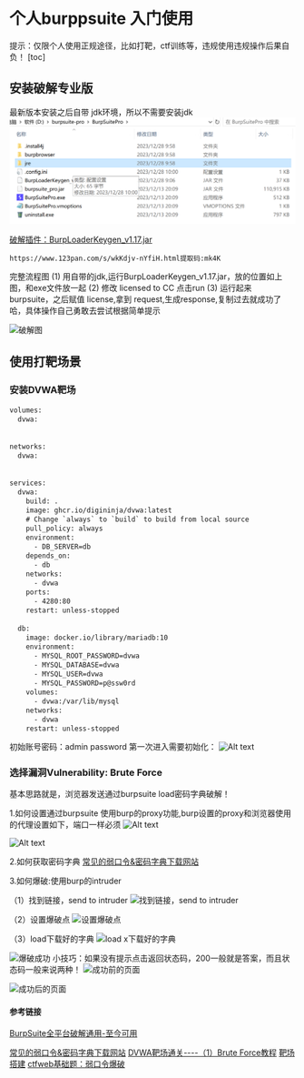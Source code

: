 # 个人burppsuite 入门使用
提示：仅限个人使用正规途径，比如打靶，ctf训练等，违规使用违规操作后果自负！
[toc]

## 安装破解专业版
最新版本安装之后自带 jdk环境，所以不需要安装jdk
![](image-15.png)

[破解插件：BurpLoaderKeygen_v1.17.jar](https://github.com/h3110w0r1d-y/BurpLoaderKeygen/releases)

```https://www.123pan.com/s/wkKdjv-nYfiH.html提取码:mk4K```

完整流程图
(1) 用自带的jdk,运行BurpLoaderKeygen_v1.17.jar，放的位置如上图，和exe文件放一起
(2) 修改 licensed to CC  点击run
(3) 运行起来 burpsuite，之后赋值 license,拿到 request,生成response,复制过去就成功了哈，具体操作自己勇敢去尝试根据简单提示

![破解图](image-14.png)

## 使用打靶场景

### 安装DVWA靶场

```
volumes:
  dvwa:


networks:
  dvwa:


services:
  dvwa:
    build: .
    image: ghcr.io/digininja/dvwa:latest
    # Change `always` to `build` to build from local source
    pull_policy: always
    environment:
      - DB_SERVER=db
    depends_on:
      - db
    networks:
      - dvwa
    ports:
      - 4280:80
    restart: unless-stopped

  db:
    image: docker.io/library/mariadb:10
    environment:
      - MYSQL_ROOT_PASSWORD=dvwa
      - MYSQL_DATABASE=dvwa
      - MYSQL_USER=dvwa
      - MYSQL_PASSWORD=p@ssw0rd
    volumes:
      - dvwa:/var/lib/mysql
    networks:
      - dvwa
    restart: unless-stopped

```
初始账号密码：admin password 
第一次进入需要初始化：
![Alt text](image-16.png)


### 选择漏洞Vulnerability: Brute Force
基本思路就是，浏览器发送通过burpsuite load密码字典破解！

 1.如何设置通过burpsuite
 使用burp的proxy功能,burp设置的proxy和浏览器使用的代理设置如下，端口一样必须
![Alt text](image-17.png)

![Alt text](image-18.png)


 2.如何获取密码字典
[常见的弱口令&密码字典下载网站](https://zhuanlan.zhihu.com/p/635466179)

 3.如何爆破:使用burp的intruder

（1）找到链接，send to intruder 
![找到链接，send to intruder](image-20.png)

（2）设置爆破点
![设置爆破点](image-21.png)

（3）load下载好的字典
![load x下载好的字典](image-22.png)

![爆破成功](image-19.png)
小技巧：如果没有提示点击返回状态码，200一般就是答案，而且状态码一般来说两种！
![成功前的页面](image-23.png)

![成功后的页面](image-24.png)



#### 参考链接

[BurpSuite全平台破解通用-至今可用](https://ccalt.cn/2023/04/04/BurpSuite%E5%85%A8%E5%B9%B3%E5%8F%B0%E7%A0%B4%E8%A7%A3%E9%80%9A%E7%94%A8-%E8%87%B3%E4%BB%8A%E5%8F%AF%E7%94%A8/)

[常见的弱口令&密码字典下载网站](https://zhuanlan.zhihu.com/p/635466179)
[DVWA靶场通关----（1）Brute Force教程](https://www.cnblogs.com/chadlas/p/15707475.html)
[靶场搭建](https://github.com/ffffffff0x/1earn/blob/master/1earn/Security/RedTeam/Web%E5%AE%89%E5%85%A8/%E9%9D%B6%E5%9C%BA/DVWA-WalkThrough.md)
[ctfweb基础题：弱口令爆破](https://www.bilibili.com/video/BV1UM4113742?p=2&vd_source=ad66553c6735d239c199030608317441)
